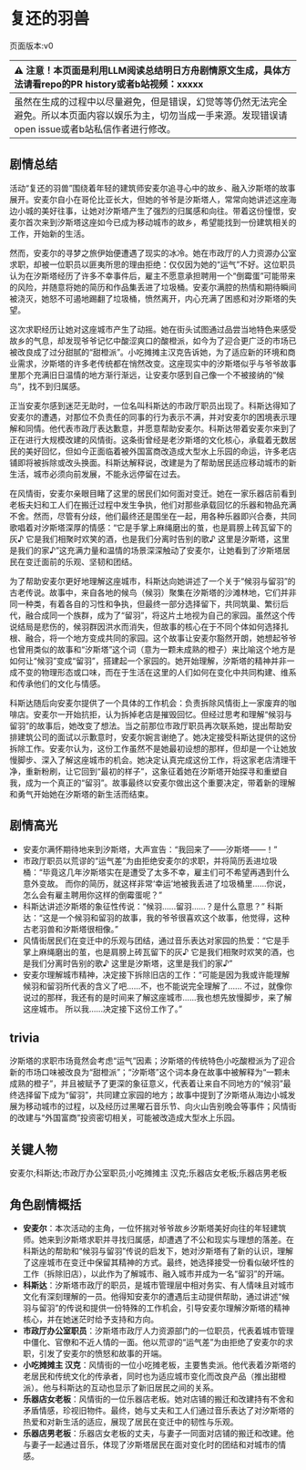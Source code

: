 # 复还的羽兽
页面版本:v0
 

| :warning: 注意！本页面是利用LLM阅读总结明日方舟剧情原文生成，具体方法请看repo的PR history或者b站视频：xxxxx           |
|:----------------------------|
| 虽然在生成的过程中以尽量避免，但是错误，幻觉等等仍然无法完全避免。所以本页面内容以娱乐为主，切勿当成一手来源。发现错误请open issue或者b站私信作者进行修改。|



## 剧情总结
活动“复还的羽兽”围绕着年轻的建筑师安麦尔追寻心中的故乡、融入汐斯塔的故事展开。安麦尔自小在哥伦比亚长大，但她的爷爷是汐斯塔人，常常向她讲述这座海边小城的美好往事，让她对汐斯塔产生了强烈的归属感和向往。带着这份憧憬，安麦尔首次来到汐斯塔这座如今已成为移动城市的故乡，希望能找到一份建筑相关的工作，开始新的生活。

然而，安麦尔的寻梦之旅伊始便遭遇了现实的冰冷。她在市政厅的人力资源办公室求职，却被一位职员以匪夷所思的理由拒绝：仅仅因为她的“运气”不好。这位职员认为在汐斯塔经历了许多不幸事件后，雇主不愿意承担聘用一个“倒霉蛋”可能带来的风险，并随意将她的简历和作品集丢进了垃圾桶。安麦尔满腔的热情和期待瞬间被浇灭，她怒不可遏地踢翻了垃圾桶，愤然离开，内心充满了困惑和对汐斯塔的失望。

这次求职经历让她对这座城市产生了动摇。她在街头试图通过品尝当地特色来感受故乡的气息，却发现爷爷记忆中酸涩爽口的酸橙派，如今为了迎合更广泛的市场已被改良成了过分甜腻的“甜橙派”。小吃摊摊主汉克告诉她，为了适应新的环境和商业需求，汐斯塔的许多老传统都在悄然改变。这座现实中的汐斯塔似乎与爷爷故事里那个充满旧日温情的地方渐行渐远，让安麦尔感到自己像一个不被接纳的“候鸟”，找不到归属感。

正当安麦尔感到迷茫无助时，一位名叫科斯达的市政厅职员出现了。科斯达得知了安麦尔的遭遇，对那位不负责任的同事的行为表示不满，并对安麦尔的困境表示理解和同情。他代表市政厅表达歉意，并愿意帮助安麦尔。科斯达带着安麦尔来到了正在进行大规模改建的风情街。这条街曾经是老汐斯塔的文化核心，承载着无数居民的美好回忆，但如今正面临着被外国富商改造成大型水上乐园的命运，许多老店铺即将被拆除或改头换面。科斯达解释说，改建是为了帮助居民适应移动城市的新生活，城市必须向前发展，不能永远停留在过去。

在风情街，安麦尔亲眼目睹了这里的居民们如何面对变迁。她在一家乐器店前看到老板夫妇和工人们在搬迁过程中发生争执，他们对那些承载回忆的乐器和物品充满不舍。然而，尽管有分歧，他们最终还是围坐在一起，用各种乐器即兴合奏，共同歌唱着对汐斯塔深厚的情感：“它是手掌上麻绳磨出的茧，也是肩膀上砖瓦留下的灰♪ 它是我们相聚时欢笑的酒，也是我们分离时告别的歌♪ 这里是汐斯塔，这里是我们的家♪”这充满力量和温情的场景深深触动了安麦尔，让她看到了汐斯塔居民在变迁面前的乐观、坚韧和团结。

为了帮助安麦尔更好地理解这座城市，科斯达向她讲述了一个关于“候羽与留羽”的古老传说。故事中，来自各地的候鸟（候羽）聚集在汐斯塔的沙滩林地，它们并非同一种类，有着各自的习性和争执，但最终一部分选择留下，共同筑巢、繁衍后代，融合成同一个族群，成为了“留羽”，将这片土地视为自己的家园。虽然这个传说结局是悲伤的，候羽群因洪水而消失，但故事的核心在于不同个体如何选择扎根、融合，将一个地方变成共同的家园。这个故事让安麦尔豁然开朗，她想起爷爷也曾用类似的故事和“汐斯塔”这个词（意为一颗未成熟的橙子）来比喻这个地方是如何让“候羽”变成“留羽”，搭建起一个家园的。她开始理解，汐斯塔的精神并非一成不变的物理形态或口味，而在于生活在这里的人们如何在变化中共同构建、维系和传承他们的文化与情感。

科斯达随后向安麦尔提供了一个具体的工作机会：负责拆除风情街上一家废弃的咖啡店。安麦尔一开始抗拒，认为拆掉老店是摧毁回忆。但经过思考和理解“候羽与留羽”的故事后，她改变了想法。当之前那位市政厅职员再次联系她，提出帮助安排建筑公司的面试以示歉意时，安麦尔婉言谢绝了。她决定接受科斯达提供的这份拆除工作。安麦尔认为，这份工作虽然不是她最初设想的那样，但却是一个让她放慢脚步、深入了解这座城市的机会。她决定认真完成这份工作，将这家老店清理干净，重新粉刷，让它回到“最初的样子”，这象征着她在汐斯塔开始探寻和重塑自我，成为一个真正的“留羽”。故事最终以安麦尔做出这个重要决定，带着新的理解和勇气开始她在汐斯塔的新生活而结束。
## 剧情高光
- 安麦尔满怀期待地来到汐斯塔，大声宣告：“我回来了——汐斯塔——！”
- 市政厅职员以荒谬的“运气差”为由拒绝安麦尔的求职，并将简历丢进垃圾桶：“毕竟这几年汐斯塔实在是遭受了太多不幸，雇主们可不希望再遇到什么意外变故。 而你的简历，就这样非常‘幸运’地被我丢进了垃圾桶里......你说，怎么会有雇主聘用你这样的倒霉蛋呢？”
- 科斯达讲述汐斯塔的象征性传说：“候羽......留羽......？是什么意思？” 科斯达：“这是一个候羽和留羽的故事，我的爷爷很喜欢这个故事，他觉得，这种古老羽兽和汐斯塔很相像。”
- 风情街居民们在变迁中的乐观与团结，通过音乐表达对家园的热爱：“它是手掌上麻绳磨出的茧，也是肩膀上砖瓦留下的灰♪ 它是我们相聚时欢笑的酒，也是我们分离时告别的歌♪ 这里是汐斯塔，这里是我们的家♪”
- 安麦尔理解城市精神，决定接下拆除旧店的工作：“可能是因为我或许能理解候羽和留羽所代表的含义了吧......不，也不能说完全理解了...... 不过，就像你说过的那样，我还有的是时间来了解这座城市......我也想先放慢脚步，来了解这座城市。 所以我......决定接下这份工作了。”
## trivia
汐斯塔的求职市场竟然会考虑“运气”因素；汐斯塔的传统特色小吃酸橙派为了迎合新的市场口味被改良为“甜橙派”；“汐斯塔”这个词本身在故事中被解释为“一颗未成熟的橙子”，并且被赋予了更深的象征意义，代表着让来自不同地方的“候羽”最终选择留下成为“留羽”，共同建立家园的地方；故事中提到了汐斯塔从海边小城发展为移动城市的过程，以及经历过黑曜石音乐节、向火山告别晚会等事件；风情街的改建与“外国富商”投资密切相关，可能被改造成大型水上乐园。
## 关键人物
安麦尔;科斯达;市政厅办公室职员;小吃摊摊主 汉克;乐器店女老板;乐器店男老板
## 角色剧情概括
-   **安麦尔**：本次活动的主角，一位怀揣对爷爷故乡汐斯塔美好向往的年轻建筑师。她来到汐斯塔求职并寻找归属感，却遭遇了不公和现实与理想的落差。在科斯达的帮助和“候羽与留羽”传说的启发下，她对汐斯塔有了新的认识，理解了这座城市在变迁中保留其精神的方式。最终，她选择接受一份看似破坏性的工作（拆除旧店），以此作为了解城市、融入城市并成为一名“留羽”的开端。
-   **科斯达**：汐斯塔市政厅的职员，是城市管理层中相对务实、有人情味且对城市文化有深刻理解的一员。他得知安麦尔的遭遇后主动提供帮助，通过讲述“候羽与留羽”的传说和提供一份特殊的工作机会，引导安麦尔理解汐斯塔的精神核心，并在她迷茫时给予支持和方向。
-   **市政厅办公室职员**：汐斯塔市政厅人力资源部门的一位职员，代表着城市管理中僵化、官僚和不近人情的一面。他以荒谬的“运气差”为由拒绝了安麦尔的求职，引发了安麦尔的愤怒和故事的开端。
-   **小吃摊摊主 汉克**：风情街的一位小吃摊老板，主要售卖派。他代表着汐斯塔的老居民和传统文化的传承者，同时也为适应城市变化而改良产品（推出甜橙派）。他与科斯达的互动也显示了新旧居民之间的关系。
-   **乐器店女老板**：风情街的一位乐器店老板。她对店铺的搬迁和改建持有不舍和矛盾情感，珍视旧物件。最终，她与丈夫和工人们通过音乐表达了对汐斯塔的热爱和对新生活的适应，展现了居民在变迁中的韧性与乐观。
-   **乐器店男老板**：乐器店女老板的丈夫，与妻子一同面对店铺的搬迁和改建。他与妻子一起通过音乐，体现了汐斯塔居民在面对变化时的团结和对城市的情感。